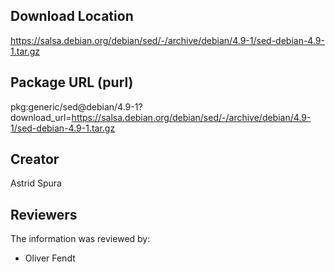 ## Download Location

https://salsa.debian.org/debian/sed/-/archive/debian/4.9-1/sed-debian-4.9-1.tar.gz

## Package URL (purl)

pkg:generic/sed@debian/4.9-1?download_url=https://salsa.debian.org/debian/sed/-/archive/debian/4.9-1/sed-debian-4.9-1.tar.gz

## Creator

Astrid Spura

## Reviewers

The information was reviewed by:

* Oliver Fendt
